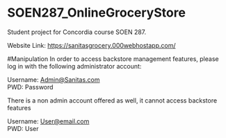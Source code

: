 # SOEN287_OnlineGroceryStore
Student project for Concordia course SOEN 287.

Website Link: https://sanitasgrocery.000webhostapp.com/

#Manipulation
In order to access backstore management features, please log in with the following administrator account:

Username: Admin@Sanitas.com <br/>
PWD: Password

There is a non admin account offered as well, it cannot access backstore features

Username: User@email.com <br/>
PWD: User
